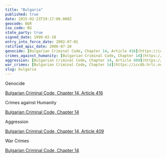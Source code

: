 ```yaml
---
title: "Bulgaria"
published: true
date: 2015-02-23T19:17:00.000Z
geocode: BGR
iso_code: BG
state_party: true
signed_date: 1999-02-10
entry_into_force_date: 2002-07-01
ratified_apic_date: 2006-07-28
genocide: [Bulgarian Criminal Code, Chapter 14, Article 416](https://iccdb.hrlc.net/data/doc/172/keyword/46/)
crimes_against_humanity: [Bulgarian Criminal Code, Chapter 14](https://iccdb.hrlc.net/data/doc/172/keyword/13/)
aggression: [Bulgarian Criminal Code, Chapter 14, Article 409](https://iccdb.hrlc.net/data/doc/172/keyword/1/)
war_crimes: [Bulgarian Criminal Code, Chapter 14](https://iccdb.hrlc.net/data/doc/172/keyword/145/)
slug: bulgaria
---
```

Genocide

[Bulgarian Criminal Code, Chapter 14, Article 416](https://iccdb.hrlc.net/data/doc/172/keyword/46/)

Crimes against Humanity

[Bulgarian Criminal Code, Chapter 14](https://iccdb.hrlc.net/data/doc/172/keyword/13/)

Aggression

[Bulgarian Criminal Code, Chapter 14, Article 409](https://iccdb.hrlc.net/data/doc/172/keyword/1/)

War Crimes

[Bulgarian Criminal Code, Chapter 14](https://iccdb.hrlc.net/data/doc/172/keyword/145/)

